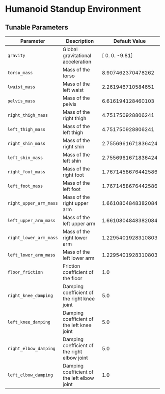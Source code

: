 # Humanoid Standup Environment

## Tunable Parameters

| Parameter | Description | Default Value |
|-----------|-------------|---------------|
| `gravity` | Global gravitational acceleration | [ 0.    0.   -9.81] |
| `torso_mass` | Mass of the torso | 8.907462370478262 |
| `lwaist_mass` | Mass of the left waist | 2.261946710584651 |
| `pelvis_mass` | Mass of the pelvis | 6.616194128460103 |
| `right_thigh_mass` | Mass of the right thigh | 4.751750928806241 |
| `left_thigh_mass` | Mass of the left thigh | 4.751750928806241 |
| `right_shin_mass` | Mass of the right shin | 2.7556961671836424 |
| `left_shin_mass` | Mass of the left shin | 2.7556961671836424 |
| `right_foot_mass` | Mass of the right foot | 1.7671458676442586 |
| `left_foot_mass` | Mass of the left foot | 1.7671458676442586 |
| `right_upper_arm_mass` | Mass of the right upper arm | 1.6610804848382084 |
| `left_upper_arm_mass` | Mass of the left upper arm | 1.6610804848382084 |
| `right_lower_arm_mass` | Mass of the right lower arm | 1.2295401928310803 |
| `left_lower_arm_mass` | Mass of the left lower arm | 1.2295401928310803 |
| `floor_friction` | Friction coefficient of the floor | 1.0 |
| `right_knee_damping` | Damping coefficient of the right knee joint | 5.0 |
| `left_knee_damping` | Damping coefficient of the left knee joint | 5.0 |
| `right_elbow_damping` | Damping coefficient of the right elbow joint | 5.0 |
| `left_elbow_damping` | Damping coefficient of the left elbow joint | 1.0 |

